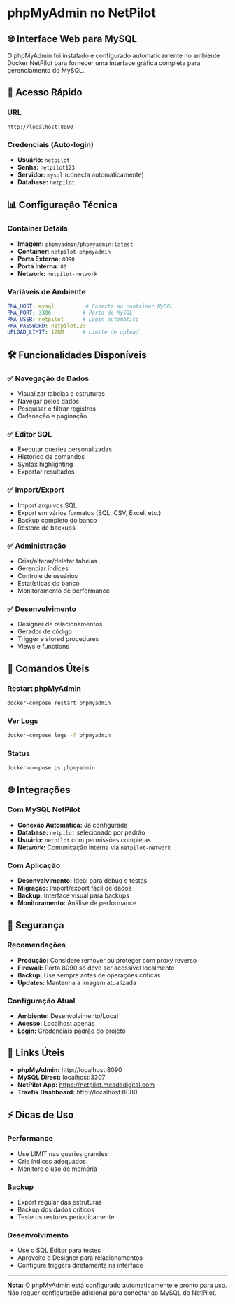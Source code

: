 # phpMyAdmin no NetPilot

## 🌐 Interface Web para MySQL

O phpMyAdmin foi instalado e configurado automaticamente no ambiente Docker NetPilot para fornecer uma interface gráfica completa para gerenciamento do MySQL.

## 🚀 Acesso Rápido

### URL
```
http://localhost:8090
```

### Credenciais (Auto-login)
- **Usuário:** `netpilot`
- **Senha:** `netpilot123`
- **Servidor:** `mysql` (conecta automaticamente)
- **Database:** `netpilot`

## 📊 Configuração Técnica

### Container Details
- **Imagem:** `phpmyadmin/phpmyadmin:latest`
- **Container:** `netpilot-phpmyadmin`
- **Porta Externa:** `8090`
- **Porta Interna:** `80`
- **Network:** `netpilot-network`

### Variáveis de Ambiente
```yaml
PMA_HOST: mysql          # Conecta ao container MySQL
PMA_PORT: 3306          # Porta do MySQL
PMA_USER: netpilot      # Login automático
PMA_PASSWORD: netpilot123
UPLOAD_LIMIT: 128M      # Limite de upload
```

## 🛠️ Funcionalidades Disponíveis

### ✅ Navegação de Dados
- Visualizar tabelas e estruturas
- Navegar pelos dados
- Pesquisar e filtrar registros
- Ordenação e paginação

### ✅ Editor SQL
- Executar queries personalizadas
- Histórico de comandos
- Syntax highlighting
- Exportar resultados

### ✅ Import/Export
- Import arquivos SQL
- Export em vários formatos (SQL, CSV, Excel, etc.)
- Backup completo do banco
- Restore de backups

### ✅ Administração
- Criar/alterar/deletar tabelas
- Gerenciar índices
- Controle de usuários
- Estatísticas do banco
- Monitoramento de performance

### ✅ Desenvolvimento
- Designer de relacionamentos
- Gerador de código
- Trigger e stored procedures
- Views e functions

## 🔧 Comandos Úteis

### Restart phpMyAdmin
```bash
docker-compose restart phpmyadmin
```

### Ver Logs
```bash
docker-compose logs -f phpmyadmin
```

### Status
```bash
docker-compose ps phpmyadmin
```

## 🌐 Integrações

### Com MySQL NetPilot
- **Conexão Automática:** Já configurada
- **Database:** `netpilot` selecionado por padrão
- **Usuário:** `netpilot` com permissões completas
- **Network:** Comunicação interna via `netpilot-network`

### Com Aplicação
- **Desenvolvimento:** Ideal para debug e testes
- **Migração:** Import/export fácil de dados
- **Backup:** Interface visual para backups
- **Monitoramento:** Análise de performance

## 🚨 Segurança

### Recomendações
- **Produção:** Considere remover ou proteger com proxy reverso
- **Firewall:** Porta 8090 só deve ser acessível localmente
- **Backup:** Use sempre antes de operações críticas
- **Updates:** Mantenha a imagem atualizada

### Configuração Atual
- **Ambiente:** Desenvolvimento/Local
- **Acesso:** Localhost apenas
- **Login:** Credenciais padrão do projeto

## 🔗 Links Úteis

- **phpMyAdmin:** http://localhost:8090
- **MySQL Direct:** localhost:3307
- **NetPilot App:** https://netpilot.meadadigital.com
- **Traefik Dashboard:** http://localhost:8080

## ⚡ Dicas de Uso

### Performance
- Use LIMIT nas queries grandes
- Crie índices adequados
- Monitore o uso de memória

### Backup
- Export regular das estruturas
- Backup dos dados críticos
- Teste os restores periodicamente

### Desenvolvimento
- Use o SQL Editor para testes
- Aproveite o Designer para relacionamentos
- Configure triggers diretamente na interface

---

**Nota:** O phpMyAdmin está configurado automaticamente e pronto para uso. Não requer configuração adicional para conectar ao MySQL do NetPilot.
